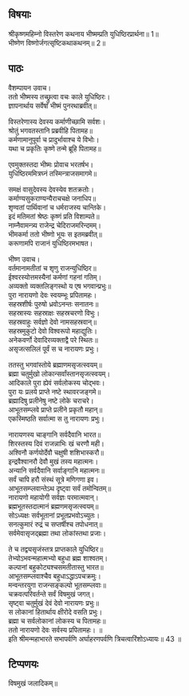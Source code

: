 
## विषयाः

श्रीकृष्णमहिम्नो विस्तरेण कथनाय भीष्मम्प्रति युधिष्ठिरप्रार्थना॥ 1॥  
भीष्णेण विष्णोर्जगत्सृष्टिकथाकथनम्॥ 2॥

## पाठः

वैशम्पायन उवाच।  
ततो भीष्मस्य तच्छ्रुत्वा वचः काले युधिष्ठिरः।  
ज्ञापनार्थाय सर्वेषां भीष्मं पुनरथाब्रवीत्॥  

विस्तरेणास्य देवस्य कर्माणीच्छामि सर्वशः।  
श्रोतुं भगवतस्तानि प्रब्रवीहि पितामह॥  
कर्मणामानुपूर्वा च प्रादुर्भावाश्च ये विभोः।  
यथा च प्रकृतिः कृष्णे तन्मे ब्रूहि पितामह॥  

एवमुक्तस्तदा भीष्मः प्रोवाच भरतर्षभ।  
युधिष्ठिरममित्रघ्नं तस्मिन्त्राजसमागमे॥  

समक्षं वासुदेवस्य देवस्येव शतक्रतोः।  
कर्माण्यसुकराण्यन्यैराचचक्षे जनाधिप॥  
शृण्वतां पार्थिवानां च धर्मराजस्य चान्तिके।  
इदं मतिमतां श्रेष्ठः कृष्णं प्रति विशाम्पते॥  
नाम्नैवामन्त्र्य राजेन्द्र चेदिराजमरिन्दमम्।  
भीमकर्मा ततो भीष्णो भूयः स इतमब्रवीत्॥  
करूणामपि राजानं युधिष्ठिरमभाषत।  

भीष्ण उवाच।  
वर्तमानामतीतां च शृणु राजन्युधिष्ठिर॥  
ईश्वरस्योत्तमस्यैनां कर्मणां गहनां गतिम्।  
अव्यक्तो व्यक्तलिङ्गस्थो य एष भगवान्प्रभुः॥  
पुरा नारायणो देवः स्वयम्भूः प्रपितामहः।  
सहस्रशीर्षः पुरुषो ध्रवोऽनन्तः सनातनः॥  
सहस्रास्यः सहस्राक्षः सहस्रचरणो विभुः।  
सहस्रवाहुः सर्वज्ञो देवो नामसहस्रवान्॥  
सहस्रमुकुटो देवो विश्वरूपो महाद्युतिः।  
अनेकवर्णो देवादिरव्यक्ताद्वै परे स्थितः॥  
असृजत्सलिलं पूर्वं स च नारायणः प्रभुः।  

ततस्तु भगवांस्तोये ब्रह्माणमसृजत्स्वयम्॥  
ब्रह्मा चतुर्मुखो लोकान्सर्वांस्तानसृजत्स्वयम्।  
आदिकाले पुरा ह्येवं सर्वलोकस्य चोद्भवः।  
पुरा यः प्रलये प्राप्ते नष्टे स्थावरजङ्गमे॥  
ब्रह्मादिषु प्रलीनेषु नष्टे लोके चराचरे।  
आभूतसम्प्लवे प्राप्ते प्रलीने प्रकृतौ महान्॥  
एकस्मिष्ठति सर्वात्मा स तु नारायणः प्रभुः।  

नारायणस्य चाङ्गानि सर्वदैवानि भारत॥  
शिरस्तस्य दिवं राजन्नाभिः खं चरणौ मही।  
अश्विनौ कर्णयोर्देवौ चक्षुषी शशिभास्करौ॥  
इन्द्रवैश्वानरौ देवौ मुखं तस्य महात्मनः।  
अन्यानि सर्वदैवानि सर्वाङ्गानि महात्मनः॥  
सर्वं चापि हरौ संस्थं सूत्रे मणिगणा इव।  
आभूतसम्प्लवान्तेऽथ दृष्ट्वा सर्वं तमोन्वितम्॥  
नारायणो महायोगी सर्वज्ञः परमात्मवान्।  
ब्रह्मभूतस्तदात्मानं ब्रह्मणमसृजत्स्वयम्॥  
सोऽध्यक्षः सर्वभूतानां प्रभूतप्रभवोऽच्युतः।  
सनत्कुमारं रुद्रं च सप्तर्षीश्च तपोधनात्॥  
सर्वमेवासृजद्ब्रह्मा तथा लोकांस्तथा प्रजाः।  

ते च तद्व्यसृजंस्तत्र प्राप्तकाले युधिष्ठिर॥  
तेभ्योऽभवन्महात्मभ्यो बहुधा ब्रह्म शाश्वतम्।  
कल्पानां बहुकोट्यश्चसमतीतास्तु भारत॥  
आभूतसम्प्लवाश्चैव बहुधाऽद्धाऽपचक्रमुः।  
मन्वन्तरयुगा राजन्सङ्कल्पो भूतसम्प्लवाः॥  
चक्रवत्परिवर्तन्ते सर्वं विषमुखं जगत्।  
सृष्ट्वा चतुर्मुखं देवं देवो नारायणः प्रभुः॥  
स लोकानां हितार्थाय क्षीरोदे वसति प्रभुः।  
ब्रह्मा च सर्वलोकानां लोकस्य च पितामहः॥  
ततो नारायणो देवः सर्वस्य प्रपितामहः। ॥  
इति श्रीमन्महाभारते सभापर्वणि अर्घाहरणपर्वणि त्रिचत्वारिंशोऽध्यायः॥ 43 ॥

## टिप्पणयः

 विषमुखं जलादिकम्॥

